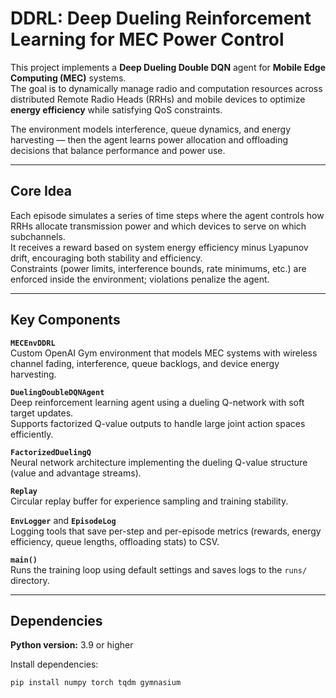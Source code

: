 # DDRL: Deep Dueling Reinforcement Learning for MEC Power Control

This project implements a **Deep Dueling Double DQN** agent for **Mobile Edge Computing (MEC)** systems.  
The goal is to dynamically manage radio and computation resources across distributed Remote Radio Heads (RRHs) and mobile devices to optimize **energy efficiency** while satisfying QoS constraints.  

The environment models interference, queue dynamics, and energy harvesting — then the agent learns power allocation and offloading decisions that balance performance and power use.

---

## Core Idea

Each episode simulates a series of time steps where the agent controls how RRHs allocate transmission power and which devices to serve on which subchannels.  
It receives a reward based on system energy efficiency minus Lyapunov drift, encouraging both stability and efficiency.  
Constraints (power limits, interference bounds, rate minimums, etc.) are enforced inside the environment; violations penalize the agent.

---

## Key Components

**`MECEnvDDRL`**  
Custom OpenAI Gym environment that models MEC systems with wireless channel fading, interference, queue backlogs, and device energy harvesting.

**`DuelingDoubleDQNAgent`**  
Deep reinforcement learning agent using a dueling Q-network with soft target updates.  
Supports factorized Q-value outputs to handle large joint action spaces efficiently.

**`FactorizedDuelingQ`**  
Neural network architecture implementing the dueling Q-value structure (value and advantage streams).

**`Replay`**  
Circular replay buffer for experience sampling and training stability.

**`EnvLogger`** and **`EpisodeLog`**  
Logging tools that save per-step and per-episode metrics (rewards, energy efficiency, queue lengths, offloading stats) to CSV.

**`main()`**  
Runs the training loop using default settings and saves logs to the `runs/` directory.

---

## Dependencies

**Python version:** 3.9 or higher

Install dependencies:
```bash
pip install numpy torch tqdm gymnasium
